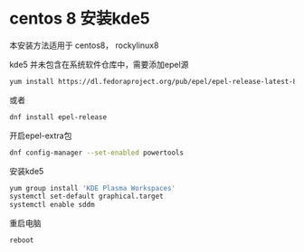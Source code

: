 # centos 8 安装kde5

本安装方法适用于 centos8， rockylinux8

kde5 并未包含在系统软件仓库中，需要添加epel源

```bash
yum install https://dl.fedoraproject.org/pub/epel/epel-release-latest-8.noarch.rpm
```

或者

```bash
dnf install epel-release
```

开启epel-extra包

```bash
dnf config-manager --set-enabled powertools
```

安装kde5

```bash
yum group install 'KDE Plasma Workspaces'
systemctl set-default graphical.target
systemctl enable sddm
```

重启电脑

```bash
reboot
```